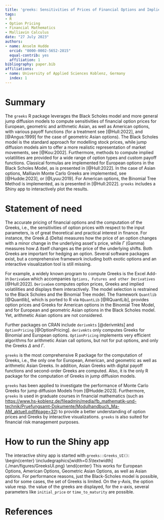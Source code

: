 ```yaml
---
title: 'greeks: Sensitivities of Prices of Financial Options and Implied Volatilities'
tags:
- R
- Option Pricing
- Financial Mathematics
- Malliavin Calculus
date: "27 July 2023"
authors:
- name: Anselm Hudde
  orcid: "0000-0002-5652-2815"
  equal-contrib: yes
  affiliation: 1
bibliography: paper.bib
affiliations:
- name: University of Applied Sciences Koblenz, Germany
  index: 1
---
```


# Summary

The `greeks` R package leverages the Black Scholes model and more general jump
diffusion models to compute sensitivities of financial option prices for
European, geometric and arithmetic Asian, as well as  American options, with
various payoff functions (for a treatment see [@Hull:2022], and [@Angus:1999]
for the case of geometric Asian options).
The Black Scholes model is the standard approach for modelling stock prices,
while jump diffusion models aim to offer a more realistic representation of
market movements, see [@Kou:2002].
Furthermore, methods to compute implied volatilities are provided for a wide
range of option types and custom payoff functions.
Classical formulas are implemented for European options in the Black Scholes
Model, as is presented in [@Hull:2022].
In the case of Asian options, Malliavin Monte Carlo Greeks are implemented, see
[@Hudde:2023], or [@Lyuu:2019].
For American options, the Binomial Tree Method is implemented, as is presented
in [@Hull:2022].
`greeks` includes a Shiny app to interactively plot the results.

# Statement of need

The accurate pricing of financial options and the computation of the Greeks,
i.e., the sensitivities of option prices with respect to the input parameters,
is of great theoretical and practical interest in finance.
For instance, the Greek $\Delta$ (Delta) measures how the price of an option
changes with a minor change in the underlying asset's price, while $\Gamma$
(Gamma) measures how $\Delta$ itself changes as the price of the underlying
shifts.
Both Greeks are important for hedging an option.
Several software packages exist, but a comprehensive framework including both
exotic options and an interactive visualization tool is still missing.

For example, a widely known program to compute Greeks is the Excel Add-in
`DerivaGem` which accompanies `Options, Futures and other Derivatives`
[@Hull:2022].
`DerivaGem` computes option prices, Greeks and implied volatilities and displays
them interactively.
The model selection is restrained to the Black Scholes and the Binomial Tree
model.
The framework `Quantlib` [@Quantlib], which is ported to R via `RQuantLib`
[@RQuantLib], provides option prices and Greeks for American options in the
Binomial Tree Model, and for European and geometric Asian options in the Black
Scholes model.
Yet, arithmetic Asian options are not considered.

Further packages on CRAN include `derivmkts` [@derivmkts] and `OptionPricing`
[@OptionPricing].
`derivmkts` only computes Greeks for Binomial and European options.
`OptionPricing` implements very efficient algorithms for arithmetic Asian call
options, but not for put options, and only the Greeks $\Delta$ and $\Gamma$.

`greeks` is the most comprehensive R package for the computation of Greeks,
i.e., the only one for European, American, and geometric as well as arithmetic
Asian Greeks.
In addition, Asian Greeks with digital payoff functions and second-order Greeks
are computed.
Also, it is the only R package for the computation of Greeks in jump diffusion
models.

`greeks` has been applied to investigate the performance of Monte Carlo Greeks
for jump diffusion Models from [@Hudde:2023].
Furthermore, `greeks` is used in graduate courses in financial mathematics (such
as
https://www.hs-koblenz.de/fileadmin/media/fb_mathematik-und-technik/Pruefungsamt-Dokumente/Modulhandbuch_Ma-AM_aktuell.pdf#page=32)
to provide a better understanding of option prices and Greeks by interactive
visualizations.
`greeks` is also suited for financial risk management purposes.

# How to run the Shiny app

The interactive shiny app is started with `greeks::Greeks_UI()`:
\begin{center}
\includegraphics[width=0.5\textwidth]{./man/figures/GreeksUI.png}
\end{center}
This works for European Options, American Options, Geometric Asian Options, as
well as Asian options.
For performance reasons, just the Black-Scholes model is possible, and for
some cases, the set of Greeks is limited.
On the y-Axis, the option value resp. the value of the greeks are displayed,
for the x-axis, several parameters like `initial_price` or `time_to_maturity`
are possible.

# References
